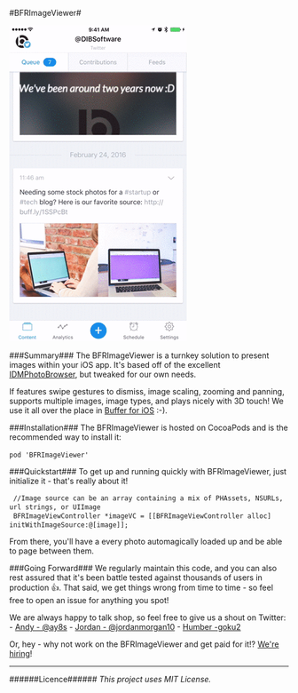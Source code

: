 #BFRImageViewer#

![Demo](/demo.gif?raw=true "Demo")

###Summary###
The BFRImageViewer is a turnkey solution to present images within your iOS app. It's based off of the excellent [IDMPhotoBrowser](https://github.com/ideaismobile/IDMPhotoBrowser), but tweaked for our own needs.

If features swipe gestures to dismiss, image scaling, zooming and panning, supports multiple images, image types, and plays nicely with 3D touch! We use it all over the place in [Buffer for iOS](https://itunes.apple.com/us/app/buffer-for-twitter-pinterest/id490474324?mt=8) :-).

###Installation###
The BFRImageViewer is hosted on CocoaPods and is the recommended way to install it:

`pod 'BFRImageViewer'`


###Quickstart###
To get up and running quickly with BFRImageViewer, just initialize it - that's really about it!

     //Image source can be an array containing a mix of PHAssets, NSURLs, url strings, or UIImage
     BFRImageViewController *imageVC = [[BFRImageViewController alloc] initWithImageSource:@[image]];

From there, you'll have a every photo automagically loaded up and be able to page between them.

###Going Forward###
We regularly maintain this code, and you can also rest assured that it's been battle tested against thousands of users in production 👍. That said, we get things wrong from time to time - so feel free to open an issue for anything you spot!

We are always happy to talk shop, so feel free to give us a shout on Twitter:
	- [Andy - @ay8s](http://www.twitter.com/ay8s)
	- [Jordan - @jordanmorgan10](http://www.twitter.com/jordanmorgan10)
	- [Humber -goku2](http://www.twitter.com/goku2)

Or, hey - why not work on the BFRImageViewer and get paid for it!? [We're hiring](http://www.buffer.com/journey)!

- - -
######Licence######
_This project uses MIT License._